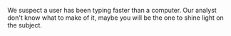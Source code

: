 We suspect a user has been typing faster than a computer. Our analyst don't know what to make of it, maybe you will be the one to shine light on the subject.

